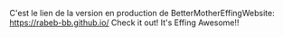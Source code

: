 C'est le lien de la version en production de BetterMotherEffingWebsite:
https://rabeb-bb.github.io/
Check it out! It's Effing Awesome!!
